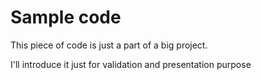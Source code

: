 
# Sample code 

This piece of code is just a part of a big project.

I'll introduce it just for validation and presentation purpose
